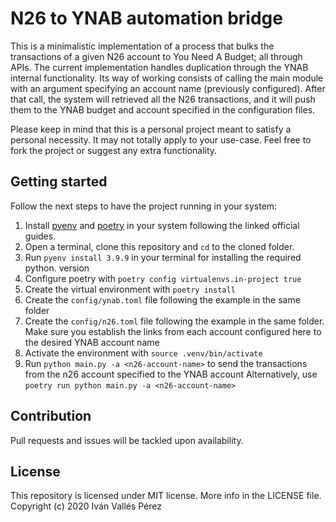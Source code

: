 # N26 to YNAB automation bridge
This is a minimalistic implementation of a process that bulks the transactions of a given N26 account to You Need A Budget; all through APIs.
The current implementation handles duplication through the YNAB internal functionality. Its way of working consists of calling the main module with an argument specifying an account name (previously configured). After that call, the system will retrieved all the N26 transactions, and it will push them to the YNAB budget and account specified in the configuration files.

Please keep in mind that this is a personal project meant to satisfy a personal necessity. It may not totally apply to your use-case. Feel free to fork the project or suggest any extra functionality.

## Getting started
Follow the next steps to have the project running in your system:

1. Install [pyenv](https://github.com/pyenv/pyenv) and [poetry](https://python-poetry.org/) in your system following the linked official guides.
2. Open a terminal, clone this repository and `cd` to the cloned folder.
3. Run `pyenv install 3.9.9` in your terminal for installing the required python.
   version
4. Configure poetry with `poetry config virtualenvs.in-project true`
5. Create the virtual environment with `poetry install`
6. Create the `config/ynab.toml` file following the example in the same folder
7. Create the `config/n26.toml` file following the example in the same folder. Make sure you establish the links from each account configured here to the desired YNAB account name
8. Activate the environment with `source .venv/bin/activate`
9. Run `python main.py -a <n26-account-name>` to send the transactions from the n26 account specified to the YNAB account
   Alternatively, use `poetry run python main.py -a <n26-account-name>`

## Contribution
Pull requests and issues will be tackled upon availability.

## License
This repository is licensed under MIT license. More info in the LICENSE file. Copyright (c) 2020 Iván Vallés Pérez
